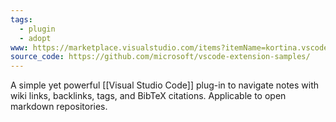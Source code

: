 ```yaml
---
tags:
  - plugin
  - adopt
www: https://marketplace.visualstudio.com/items?itemName=kortina.vscode-markdown-notes
source_code: https://github.com/microsoft/vscode-extension-samples/
---
```

A simple yet powerful [[Visual Studio Code]] plug-in to navigate notes with wiki links, backlinks, tags, and BibTeX citations. Applicable to open markdown repositories.
